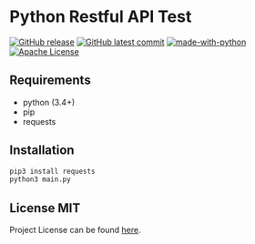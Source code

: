 # Python Restful API Test
[![GitHub release][latestrelease]](https://GitHub.com/sengulhamza/python_restful_api_test/releases/)
[![GitHub latest commit][latestcommit]](https://GitHub.com/sengulhamza/python_restful_api_test/commit/)
[![made-with-python][madewithpython]](https://www.python.org/) 
[![Apache License][license-badge]](LICENSE)

## Requirements

- python (3.4+)
- pip
- requests

## Installation

```bash
pip3 install requests
python3 main.py
```
## License MIT
Project License can be found [here](LICENSE).


[license-badge]: https://img.shields.io/badge/License-Apache%202.0-blue.svg
[madewithpython]: https://img.shields.io/badge/Made%20with-Python-1f425f.svg
[latestcommit]: https://img.shields.io/github/last-commit/sengulhamza/python_restful_api_test
[latestrelease]: https://img.shields.io/github/v/release/sengulhamza/python_restful_api_test.svg
